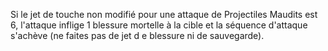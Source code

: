 Si le jet de touche non modifié pour une attaque de Projectiles Maudits est 6, l'attaque inflige 1 blessure mortelle à la cible et la séquence d'attaque s'achève (ne faites pas de jet d e blessure ni de sauvegarde). 